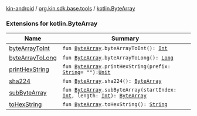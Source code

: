 [kin-android](../../index.md) / [org.kin.sdk.base.tools](../index.md) / [kotlin.ByteArray](./index.md)

### Extensions for kotlin.ByteArray

| Name | Summary |
|---|---|
| [byteArrayToInt](byte-array-to-int.md) | `fun `[`ByteArray`](https://kotlinlang.org/api/latest/jvm/stdlib/kotlin/-byte-array/index.html)`.byteArrayToInt(): `[`Int`](https://kotlinlang.org/api/latest/jvm/stdlib/kotlin/-int/index.html) |
| [byteArrayToLong](byte-array-to-long.md) | `fun `[`ByteArray`](https://kotlinlang.org/api/latest/jvm/stdlib/kotlin/-byte-array/index.html)`.byteArrayToLong(): `[`Long`](https://kotlinlang.org/api/latest/jvm/stdlib/kotlin/-long/index.html) |
| [printHexString](print-hex-string.md) | `fun `[`ByteArray`](https://kotlinlang.org/api/latest/jvm/stdlib/kotlin/-byte-array/index.html)`.printHexString(prefix: `[`String`](https://kotlinlang.org/api/latest/jvm/stdlib/kotlin/-string/index.html)` = ""): `[`Unit`](https://kotlinlang.org/api/latest/jvm/stdlib/kotlin/-unit/index.html) |
| [sha224](sha224.md) | `fun `[`ByteArray`](https://kotlinlang.org/api/latest/jvm/stdlib/kotlin/-byte-array/index.html)`.sha224(): `[`ByteArray`](https://kotlinlang.org/api/latest/jvm/stdlib/kotlin/-byte-array/index.html) |
| [subByteArray](sub-byte-array.md) | `fun `[`ByteArray`](https://kotlinlang.org/api/latest/jvm/stdlib/kotlin/-byte-array/index.html)`.subByteArray(startIndex: `[`Int`](https://kotlinlang.org/api/latest/jvm/stdlib/kotlin/-int/index.html)`, length: `[`Int`](https://kotlinlang.org/api/latest/jvm/stdlib/kotlin/-int/index.html)`): `[`ByteArray`](https://kotlinlang.org/api/latest/jvm/stdlib/kotlin/-byte-array/index.html) |
| [toHexString](to-hex-string.md) | `fun `[`ByteArray`](https://kotlinlang.org/api/latest/jvm/stdlib/kotlin/-byte-array/index.html)`.toHexString(): `[`String`](https://kotlinlang.org/api/latest/jvm/stdlib/kotlin/-string/index.html) |
